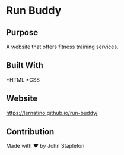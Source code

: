 # Run Buddy

## Purpose
A website that offers fitness training services.

## Built With
*HTML 
*CSS

## Website
https://lernatino.github.io/run-buddy/

## Contribution
Made with ❤️ by John Stapleton
